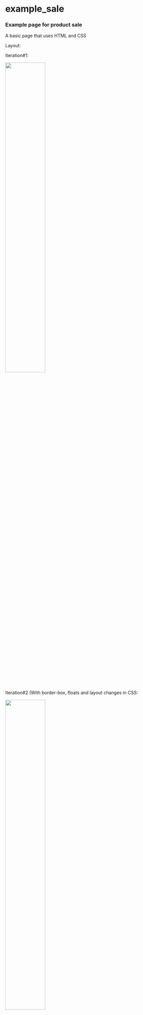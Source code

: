 # example_sale
<h3>Example page for product sale</h3>
<p>A basic page that uses HTML and CSS</p>
<p>Layout:</p>
<p>Iteration#1:</p>
<img src="https://github.com/muknan/example_sale/assets/90479242/4f193d44-2daa-46bb-bf84-3ed2b79c5c71" width = 50% style="margin-bottom:10px">
<p >Iteration#2 (With border-box, floats and layout changes in CSS:</p>
<img src="https://github.com/muknan/CSS_fundamentals/assets/90479242/b6b2500b-7fbe-4ffb-9559-95b4d6a1be3d" width = 50%>
